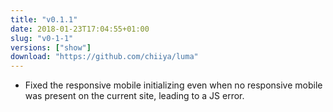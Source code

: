 ```yaml
---
title: "v0.1.1"
date: 2018-01-23T17:04:55+01:00
slug: "v0-1-1"
versions: ["show"]
download: "https://github.com/chiiya/luma"
---
```


- Fixed the responsive mobile initializing even when no responsive mobile was present on the current site, leading to a JS
error.